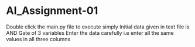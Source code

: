 # AI_Assignment-01
Double click the main.py file to execute simply
Initial data given in text file is AND Gate of 3 variables
Enter the data carefully i.e enter all the same values in all three columns
